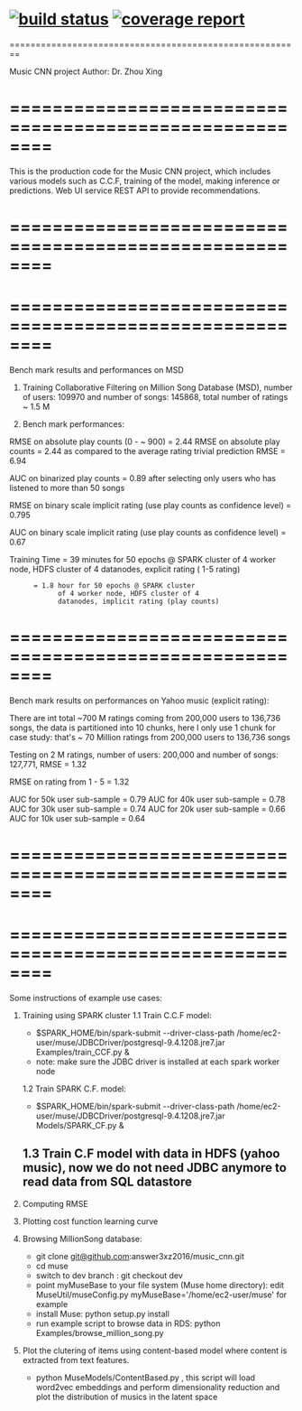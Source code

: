 [![build status](https://githost.nevint.com/data-science/muse/badges/master/build.svg)](https://githost.nevint.com/data-science/muse/commits/master) [![coverage report](https://githost.nevint.com/data-science/muse/badges/master/coverage.svg)](https://githost.nevint.com/data-science/muse/commits/master)
========================================================
========================================================

Music CNN project
Author: Dr. Zhou Xing 


========================================================
========================================================


This is the production code for the Music CNN project, which
includes various models such as C.C.F, training of the
model, making inference or predictions. Web UI service
REST API to provide recommendations.

========================================================
========================================================


========================================================
========================================================

Bench mark results and performances on MSD

1. Training Collaborative Filtering on Million Song 
   Database (MSD), number of users: 109970 and number of 
   songs: 145868, total number of ratings ~ 1.5 M

2. Bench mark performances: 

RMSE on absolute play counts (0 - ~ 900) =  2.44
RMSE on absolute play counts = 2.44 as compared to the
average rating trivial prediction RMSE = 6.94

AUC on binarized play counts = 0.89 after selecting only
users who has listened to more than 50 songs


RMSE on binary scale implicit rating (use play counts as 
confidence level) =  0.795

AUC on binary scale implicit rating (use play counts as
confidence level) = 0.67




Training Time = 39 minutes for 50 epochs @ SPARK cluster 
                of 4 worker node, HDFS cluster of 4 
                datanodes, explicit rating ( 1-5 rating)

	      = 1.8 hour for 50 epochs @ SPARK cluster
                of 4 worker node, HDFS cluster of 4
                datanodes, implicit rating (play counts)


========================================================
========================================================


Bench mark results on performances on Yahoo music 
 (explicit rating):

There are int total ~700 M ratings coming from 200,000 
users to 136,736 songs, the data is partitioned into 10 
chunks, here I only use 1 chunk for case study: that's 
~ 70 Million ratings from 200,000 users to 136,736 songs

Testing on 2 M ratings, number of users: 200,000 and 
number of songs: 127,771, RMSE = 1.32


RMSE on rating from 1 - 5 =  1.32

AUC for 50k user sub-sample = 0.79
AUC for 40k user sub-sample = 0.78
AUC for 30k user sub-sample = 0.74
AUC for 20k user sub-sample = 0.66
AUC for 10k user sub-sample = 0.64


========================================================
========================================================





========================================================
========================================================

Some instructions of example use cases:

1. Training using SPARK cluster 
   1.1 Train C.C.F model:
    - $SPARK_HOME/bin/spark-submit --driver-class-path /home/ec2-user/muse/JDBCDriver/postgresql-9.4.1208.jre7.jar Examples/train_CCF.py <step> &   
    - note: make sure the JDBC driver is installed at each spark worker node

   1.2 Train SPARK C.F. model: 
    - $SPARK_HOME/bin/spark-submit --driver-class-path /home/ec2-user/muse/JDBCDriver/postgresql-9.4.1208.jre7.jar Models/SPARK_CF.py &

   1.3 Train C.F model with data in HDFS (yahoo music), now we do not need JDBC anymore to read data from SQL datastore
    -

2. Computing RMSE

3. Plotting cost function learning curve

4. Browsing MillionSong database:
   - git clone git@github.com:answer3xz2016/music_cnn.git
   - cd muse
   - switch to dev branch : git checkout dev
   - point myMuseBase to your file system (Muse home directory): edit MuseUtil/museConfig.py myMuseBase='/home/ec2-user/muse' for example 
   - install Muse: python setup.py install
   - run example script to browse data in RDS: python Examples/browse_million_song.py

5. Plot the clutering of items using content-based model where content is extracted from text features.
   - python MuseModels/ContentBased.py , this script will load word2vec embeddings and perform dimensionality reduction and plot the distribution of musics in the latent space